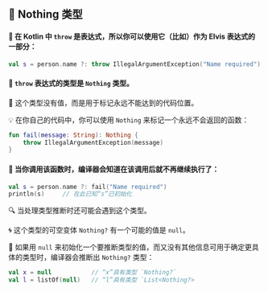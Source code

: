 ## 🚫 Nothing 类型

#### 🔄 在 Kotlin 中 `throw` 是表达式，所以你可以使用它（比如）作为 Elvis 表达式的一部分：

```kotlin
val s = person.name ?: throw IllegalArgumentException("Name required")
```

#### 🚀 `throw` 表达式的类型是 `Nothing` 类型。

🌟 这个类型没有值，而是用于标记永远不能达到的代码位置。

💡 在你自己的代码中，你可以使用 `Nothing` 来标记一个永远不会返回的函数：

```kotlin
fun fail(message: String): Nothing {
    throw IllegalArgumentException(message)
}
```

#### 🛑 当你调用该函数时，编译器会知道在该调用后就不再继续执行了：

```kotlin
val s = person.name ?: fail("Name required")
println(s)     // 在此已知“s”已初始化
```

🔍 当处理类型推断时还可能会遇到这个类型。

🌀 这个类型的可空变体 `Nothing?` 有一个可能的值是 `null`。

🧩 如果用 `null` 来初始化一个要推断类型的值，而又没有其他信息可用于确定更具体的类型时，编译器会推断出 `Nothing?` 类型：

```kotlin
val x = null           // “x”具有类型 `Nothing?`
val l = listOf(null)   // “l”具有类型 `List<Nothing?>
```